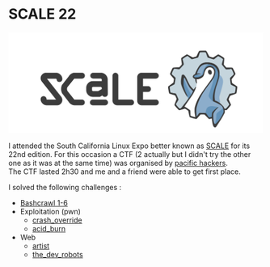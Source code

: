# SCALE 22

![logo_scale](logo_scale.png)

I attended the South California Linux Expo better known as [SCALE](https://www.socallinuxexpo.org) for its 22nd edition. For this occasion a CTF (2 actually but I didn't try the other one as it was at the same time) was organised by [pacific hackers](https://pacifichackers.com/).    
The CTF lasted 2h30 and me and a friend were able to get first place.  

I solved the following challenges :
- [Bashcrawl 1-6](./bashcrawl.md)
- Exploitation (pwn)
    - [crash_override](./exploitation/crash_override.md)
    - [acid_burn](./exploitation/acid_burn.md)
- Web
    - [artist](./web.md)
    - [the_dev_robots](./web.md)
